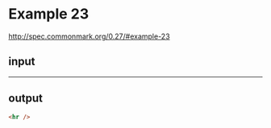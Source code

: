 # Example 23

http://spec.commonmark.org/0.27/#example-23

## input

-     -      -      -

## output

```html
<hr />
```
